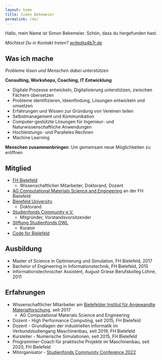 ```yaml
---
layout: home
title: Simon Bekemeier
permalink: /de/
---
```


Hallo, mein Name ist Simon Bekemeier. Schön, dass du hergefunden hast.

*Möchtest Du in Kontakt treten?* [write@s4b7r.de](mailto:write@s4b7r.de)

## Was ich mache

*Probleme lösen und Menschen dabei unterstützen*

**Consulting, Workshops, Coaching, IT Entwicklung**

- Digitale Prozesse entwickeln, Digitalisierung unterstützen, zwischen Fächern übersetzen
- Probleme identifizieren, Ideenfindung, Lösungen entwickeln und umsetzen
- Erfahrungen und Wissen zur Gründung von Vereinen teilen
- Selbstmanagement und Kommunikation
- Computer-gestützte Lösungen für Ingenieur- und Naturwissenschaftliche Anwendungen
- Hochleistungs- und Paralleles Rechnen
- Machine Learning

**Menschen zusammenbringen**: Um gemeinsam neue Möglichkeiten zu eröffnen

## Mitglied

- [FH Bielefeld](https://www.fh-bielefeld.de/)
    - Wissenschaftlicher Mitarbeiter, Doktorand, Dozent
- [AG Computational Materials Science and Engineering](https://www.fh-bielefeld.de/ium/forschung/arbeitsgruppen/computational-materials-science-and-engineering) an der FH Bielefeld
- [Bielefeld University](https://www.uni-bielefeld.de/)
    - Doktorand
- [Studienfonds Community e.V.](https://studienfondscommunity.de/)
    - Mitgründer, Vorstandsvorsitzender
- [Stiftung Studienfonds OWL](https://www.studienfonds-owl.de/)
    - Kurator
- [Code for Bielefeld](https://codefor.de/bielefeld/)

## Ausbildung

- Master of Science in Optimierung und Simulation, FH Bielefeld, 2017
- Bachelor of Engineering in Informationstechnik, FH Bielefeld, 2015
- Informationstechnischer Assistent, August Griese Berufskolleg Löhne, 2011

## Erfahrungen

- Wissenschaftlicher Mitarbeiter am [Bielefelder Institut für Angewandte Materialforschung](https://www.fh-bielefeld.de/bifam), seit 2017
    - AG Computational Materials Science and Engineering
- Dozent - High Performance Computing, seit 2015, FH Bielefeld
- Dozent - Grundlagen der industriellen Informatik im Verbundstudiengang Maschinenbau, seit 2019, FH Bielefeld
- Kursleiter - Numerische Simulationen, seit 2015, FH Bielefeld
- Programmier-Coach für praktische Projekte im Maschinenbau, seit 2020, FH Bielefeld
- Mitorganisator - [Studienfonds Community Conference 2022](https://studienfondscommunity.de/kick-off-gelungen-die-studienfonds-community-conference-2022/)
